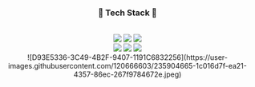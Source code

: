 
<div align=center>
  
<h3>🐰 Tech Stack 🐰</h3>
<br>
<img src="https://img.shields.io/badge/Android-3DDC84?style=flat-square&logo=Android&logoColor=white"/>
<img src="https://img.shields.io/badge/Java-007396?style=flat&logo=Conda-Forge&logoColor=white" />
<img src="https://img.shields.io/badge/Spring-6DB33F?style=flat&logo=Spring&logoColor=white" />
<br>
<img src="https://img.shields.io/badge/HTML5-E34F26?style=flat&logo=HTML5&logoColor=white" />
<img src="https://img.shields.io/badge/CSS3-1572B6?style=flat&logo=CSS3&logoColor=white" />
<img src="https://img.shields.io/badge/JavaScript-f7df1e?style=flat&logo=JavaScript&logoColor=white" />
<br>
![D93E5336-3C49-4B2F-9407-1191C6832256](https://user-images.githubusercontent.com/120666603/235904665-1c016d7f-ea21-4357-86ec-267f9784672e.jpeg)
  
  
</div>
